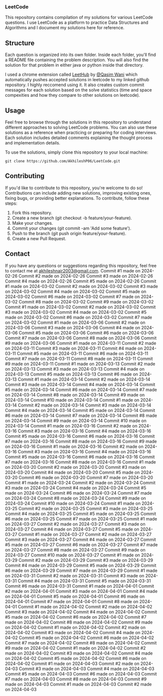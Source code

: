 
### LeetCode

This repository contains compilation of my solutions for various LeetCode questions. I use LeetCode as a platform to practice Data Structures and Algorithms  and I document my solutions here for reference.


## Structure
Each question is organized into its own folder. Inside each folder, you'll find a README file containing the problem description. You will also find the solution for that problem in either java or python inside that directory.

I used a chrome extension called [LeetHub](https://chromewebstore.google.com/detail/leethub/aciombdipochlnkbpcbgdpjffcfdbggi) by  [@Qasim Wani](https://github.com/QasimWani) which automatically pushes accepted solutions in leetcode to my linked github repository. I highly reccomend using it. It also creates custom commit messages for each solution based on the solve statistics (time and space compexities and how they compare to other solutions on leetcode).
## Usage

Feel free to browse through the solutions in this repository to understand different approaches to solving LeetCode problems. You can also use these solutions as a reference when practicing or preparing for coding interviews. Each solution includes detailed comments explaining the thought process and implementation details.

To use the solutions, simply clone this repository to your local machine:

```git clone https://github.com/AkhileshP06/LeetCode.git```

## Contributing

If you'd like to contribute to this repository, you're welcome to do so! Contributions can include adding new solutions, improving existing ones, fixing bugs, or providing better explanations. To contribute, follow these steps:

1. Fork this repository.
2. Create a new branch (git checkout -b feature/your-feature).
3. Make your changes.
4. Commit your changes (git commit -am 'Add some feature').
5. Push to the branch (git push origin feature/your-feature).
6. Create a new Pull Request.

## Contact
If you have any questions or suggestions regarding this repository, feel free to contact me at akhileshnair2003@gmail.com.
Commit #1 made on 2024-02-26
Commit #2 made on 2024-02-26
Commit #3 made on 2024-02-26
Commit #4 made on 2024-02-26
Commit #5 made on 2024-02-26
Commit #1 made on 2024-03-02
Commit #2 made on 2024-03-02
Commit #3 made on 2024-03-02
Commit #4 made on 2024-03-02
Commit #5 made on 2024-03-02
Commit #6 made on 2024-03-02
Commit #7 made on 2024-03-02
Commit #8 made on 2024-03-02
Commit #9 made on 2024-03-02
Commit #1 made on 2024-03-02
Commit #2 made on 2024-03-02
Commit #3 made on 2024-03-02
Commit #4 made on 2024-03-02
Commit #5 made on 2024-03-02
Commit #6 made on 2024-03-02
Commit #7 made on 2024-03-02
Commit #1 made on 2024-03-06
Commit #2 made on 2024-03-06
Commit #3 made on 2024-03-06
Commit #4 made on 2024-03-06
Commit #5 made on 2024-03-06
Commit #6 made on 2024-03-06
Commit #7 made on 2024-03-06
Commit #8 made on 2024-03-06
Commit #9 made on 2024-03-06
Commit #1 made on 2024-03-11
Commit #2 made on 2024-03-11
Commit #3 made on 2024-03-11
Commit #4 made on 2024-03-11
Commit #5 made on 2024-03-11
Commit #6 made on 2024-03-11
Commit #7 made on 2024-03-11
Commit #8 made on 2024-03-11
Commit #9 made on 2024-03-11
Commit #1 made on 2024-03-13
Commit #2 made on 2024-03-13
Commit #3 made on 2024-03-13
Commit #4 made on 2024-03-13
Commit #5 made on 2024-03-13
Commit #6 made on 2024-03-13
Commit #1 made on 2024-03-14
Commit #2 made on 2024-03-14
Commit #3 made on 2024-03-14
Commit #4 made on 2024-03-14
Commit #5 made on 2024-03-14
Commit #6 made on 2024-03-14
Commit #7 made on 2024-03-14
Commit #8 made on 2024-03-14
Commit #9 made on 2024-03-14
Commit #10 made on 2024-03-14
Commit #1 made on 2024-03-14
Commit #2 made on 2024-03-14
Commit #3 made on 2024-03-14
Commit #4 made on 2024-03-14
Commit #5 made on 2024-03-14
Commit #6 made on 2024-03-14
Commit #7 made on 2024-03-14
Commit #8 made on 2024-03-14
Commit #9 made on 2024-03-14
Commit #10 made on 2024-03-14
Commit #1 made on 2024-03-16
Commit #2 made on 2024-03-16
Commit #3 made on 2024-03-16
Commit #4 made on 2024-03-16
Commit #5 made on 2024-03-16
Commit #6 made on 2024-03-16
Commit #7 made on 2024-03-16
Commit #8 made on 2024-03-16
Commit #9 made on 2024-03-16
Commit #1 made on 2024-03-16
Commit #2 made on 2024-03-16
Commit #3 made on 2024-03-16
Commit #4 made on 2024-03-16
Commit #5 made on 2024-03-16
Commit #6 made on 2024-03-16
Commit #7 made on 2024-03-16
Commit #8 made on 2024-03-16
Commit #1 made on 2024-03-20
Commit #2 made on 2024-03-20
Commit #3 made on 2024-03-20
Commit #4 made on 2024-03-20
Commit #5 made on 2024-03-20
Commit #6 made on 2024-03-20
Commit #7 made on 2024-03-20
Commit #1 made on 2024-03-24
Commit #2 made on 2024-03-24
Commit #3 made on 2024-03-24
Commit #4 made on 2024-03-24
Commit #5 made on 2024-03-24
Commit #6 made on 2024-03-24
Commit #7 made on 2024-03-24
Commit #8 made on 2024-03-24
Commit #9 made on 2024-03-24
Commit #10 made on 2024-03-24
Commit #1 made on 2024-03-25
Commit #2 made on 2024-03-25
Commit #3 made on 2024-03-25
Commit #4 made on 2024-03-25
Commit #5 made on 2024-03-25
Commit #6 made on 2024-03-25
Commit #7 made on 2024-03-25
Commit #1 made on 2024-03-27
Commit #2 made on 2024-03-27
Commit #3 made on 2024-03-27
Commit #4 made on 2024-03-27
Commit #5 made on 2024-03-27
Commit #1 made on 2024-03-27
Commit #2 made on 2024-03-27
Commit #3 made on 2024-03-27
Commit #4 made on 2024-03-27
Commit #5 made on 2024-03-27
Commit #6 made on 2024-03-27
Commit #7 made on 2024-03-27
Commit #8 made on 2024-03-27
Commit #9 made on 2024-03-27
Commit #10 made on 2024-03-27
Commit #1 made on 2024-03-29
Commit #2 made on 2024-03-29
Commit #3 made on 2024-03-29
Commit #4 made on 2024-03-29
Commit #5 made on 2024-03-29
Commit #6 made on 2024-03-29
Commit #7 made on 2024-03-29
Commit #1 made on 2024-03-31
Commit #2 made on 2024-03-31
Commit #3 made on 2024-03-31
Commit #4 made on 2024-03-31
Commit #5 made on 2024-03-31
Commit #6 made on 2024-03-31
Commit #1 made on 2024-04-01
Commit #2 made on 2024-04-01
Commit #3 made on 2024-04-01
Commit #4 made on 2024-04-01
Commit #5 made on 2024-04-01
Commit #6 made on 2024-04-01
Commit #7 made on 2024-04-01
Commit #8 made on 2024-04-01
Commit #1 made on 2024-04-02
Commit #2 made on 2024-04-02
Commit #3 made on 2024-04-02
Commit #4 made on 2024-04-02
Commit #5 made on 2024-04-02
Commit #6 made on 2024-04-02
Commit #7 made on 2024-04-02
Commit #8 made on 2024-04-02
Commit #9 made on 2024-04-02
Commit #1 made on 2024-04-02
Commit #2 made on 2024-04-02
Commit #3 made on 2024-04-02
Commit #4 made on 2024-04-02
Commit #5 made on 2024-04-02
Commit #6 made on 2024-04-02
Commit #7 made on 2024-04-02
Commit #8 made on 2024-04-02
Commit #9 made on 2024-04-02
Commit #1 made on 2024-04-02
Commit #2 made on 2024-04-02
Commit #3 made on 2024-04-02
Commit #4 made on 2024-04-02
Commit #5 made on 2024-04-02
Commit #6 made on 2024-04-02
Commit #1 made on 2024-04-03
Commit #2 made on 2024-04-03
Commit #3 made on 2024-04-03
Commit #4 made on 2024-04-03
Commit #5 made on 2024-04-03
Commit #6 made on 2024-04-03
Commit #7 made on 2024-04-03
Commit #8 made on 2024-04-03
Commit #9 made on 2024-04-03
Commit #1 made on 2024-04-03
Commit #2 made on 2024-04-03
